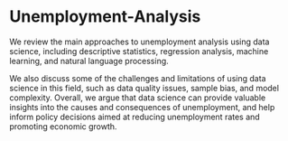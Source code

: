 # Unemployment-Analysis
We review the main approaches to unemployment analysis using data science, including descriptive statistics, regression analysis, machine learning, and natural language processing.

We also discuss some of the challenges and limitations of using data science in this field, such as data quality issues, sample bias, and model complexity. Overall, we argue that data science can provide valuable insights into the causes and consequences of unemployment, and help inform policy decisions aimed at reducing unemployment rates and promoting economic growth.
